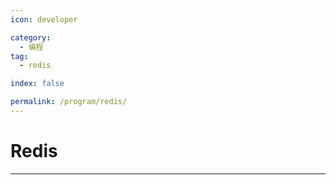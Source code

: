 ```yaml
---
icon: developer

category:
  - 编程
tag:
  - redis

index: false

permalink: /program/redis/
---
```


# Redis

<Catalog base='/program/redis/' />

---
